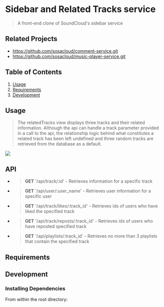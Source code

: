 # Sidebar and Related Tracks service

> A front-end clone of SoundCloud's sidebar service

## Related Projects

  - https://github.com/sosacloud/comment-service.git
  - https://github.com/sosacloud/music-player-service.git

## Table of Contents

1. [Usage](#Usage)
1. [Requirements](#requirements)
1. [Development](#development)

## Usage

> The relatedTracks view displays three tracks and their related information. Although the api can handle a track parameter provided in a call to the api, the relationship logic behind what constitutes a related track has been left undefined and three random tracks are retrieved from the database as a default.

![](sosa.gif)

## API

* > **GET** '/api/track/:id' - Retrieves information for a specific track
* > **GET** '/api/user/:user_name' - Retrieves user information for a specific user
* > **GET** '/api/track/likes/:track_id' - Retrieves ids of users who have liked the specified track
* > **GET** '/api/track/reposts/:track_id' - Retrieves ids of users who have reposted specified track 
* > **GET** '/api/playlists/:track_id' - Retrieves no more than 3 playlists that contain the specified track


## Requirements



## Development

### Installing Dependencies

From within the root directory:



